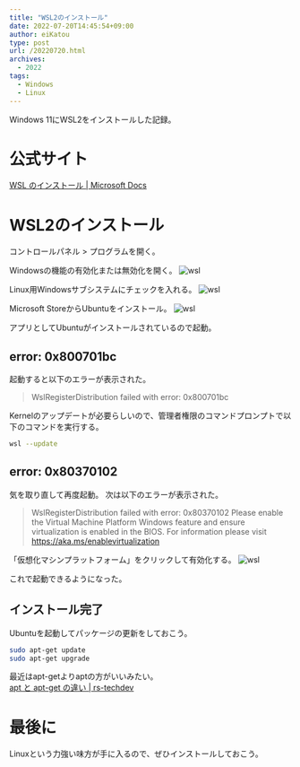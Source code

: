 ```yaml
---
title: "WSL2のインストール"
date: 2022-07-20T14:45:54+09:00
author: eiKatou
type: post
url: /20220720.html
archives:
  - 2022
tags:
  - Windows
  - Linux
---
```


Windows 11にWSL2をインストールした記録。

<!--more-->

# 公式サイト
[WSL のインストール | Microsoft Docs](https://docs.microsoft.com/ja-jp/windows/wsl/install)

# WSL2のインストール
コントロールパネル > プログラムを開く。

Windowsの機能の有効化または無効化を開く。
![wsl](/uploads/2022/07/wsl1.png)

Linux用Windowsサブシステムにチェックを入れる。
![wsl](/uploads/2022/07/wsl2.png)

Microsoft StoreからUbuntuをインストール。
![wsl](/uploads/2022/07/wsl3.png)

アプリとしてUbuntuがインストールされているので起動。

## error: 0x800701bc
起動すると以下のエラーが表示された。
> WslRegisterDistribution failed with error: 0x800701bc

Kernelのアップデートが必要らしいので、管理者権限のコマンドプロンプトで以下のコマンドを実行する。
```bash
wsl --update
```

## error: 0x80370102
気を取り直して再度起動。
次は以下のエラーが表示された。

> WslRegisterDistribution failed with error: 0x80370102
> Please enable the Virtual Machine Platform Windows feature and ensure virtualization is enabled in the BIOS.
> For information please visit https://aka.ms/enablevirtualization

「仮想化マシンプラットフォーム」をクリックして有効化する。
![wsl](/uploads/2022/07/wsl4.png)

これで起動できるようになった。

## インストール完了
Ubuntuを起動してパッケージの更新をしておこう。
```bash
sudo apt-get update
sudo apt-get upgrade
```

最近はapt-getよりaptの方がいいみたい。  
[apt と apt-get の違い | rs-techdev](https://rs-techdev.com/archives/151)

# 最後に
Linuxという力強い味方が手に入るので、ぜひインストールしておこう。
